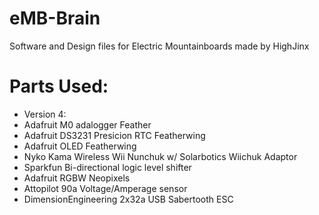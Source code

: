 # eMB-Brain
Software and Design files for Electric Mountainboards made by HighJinx

# Parts Used:
- Version 4:
 - Adafruit M0 adalogger Feather
 - Adafruit DS3231 Presicion RTC Featherwing
 - Adafruit OLED Featherwing
 - Nyko Kama Wireless Wii Nunchuk w/ Solarbotics Wiichuk Adaptor
 - Sparkfun Bi-directional logic level shifter
 - Adafruit RGBW Neopixels
 - Attopilot 90a Voltage/Amperage sensor
 - DimensionEngineering 2x32a USB Sabertooth ESC
